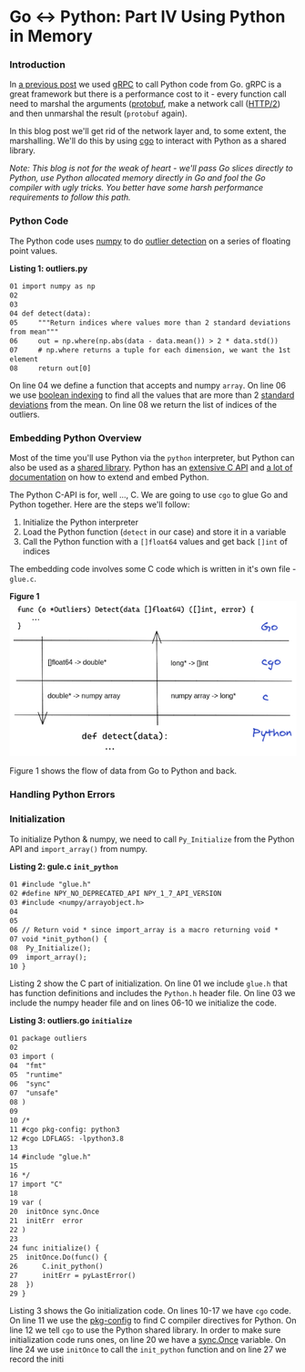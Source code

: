 # Go ↔ Python: Part IV Using Python in Memory

### Introduction

In [a previous
post](https://www.ardanlabs.com/blog/2020/06/python-go-grpc.html) we used
[gRPC](https://grpc.io/) to call Python code from Go. gRPC is a great framework
but there is a performance cost to it - every function call need to marshal the
arguments ([protobuf](https://developers.google.com/protocol-buffers), make a
network call ([HTTP/2](https://en.wikipedia.org/wiki/HTTP/2)) and then
unmarshal the result (`protobuf` again).

In this blog post we'll get rid of the network layer and, to some extent, the
marshalling. We'll do this by using [cgo](https://golang.org/cmd/cgo/) to
interact with Python as a shared library.

_Note: This blog is not for the weak of heart - we'll pass Go slices directly
to Python, use Python allocated memory directly in Go and fool the Go compiler
with ugly tricks. You better have some harsh performance requirements to follow
this path._

### Python Code

The Python code uses [numpy](https://numpy.org/) to do [outlier
detection](https://en.wikipedia.org/wiki/Anomaly_detection) on a series of
floating point values.

**Listing 1: outliers.py**
```
01 import numpy as np
02 
03 
04 def detect(data):
05     """Return indices where values more than 2 standard deviations from mean"""
06     out = np.where(np.abs(data - data.mean()) > 2 * data.std())
07     # np.where returns a tuple for each dimension, we want the 1st element
08     return out[0]
```

On line 04 we define a function that accepts and numpy `array`. On line 06 we use [boolean indexing](https://numpy.org/devdocs/user/basics.indexing.html#boolean-or-mask-index-arrays) to find all the values that are more than 2 [standard deviations](https://en.wikipedia.org/wiki/Standard_deviation) from the mean. On line 08 we return the list of indices of the outliers.

### Embedding Python Overview

Most of the time you'll use Python via the `python` interpreter, but Python can also be used as a [shared library](https://en.wikipedia.org/wiki/Library_(computing)#Shared_libraries). Python has an [extensive C API](https://docs.python.org/3/c-api/index.html) and [a lot of documentation](https://docs.python.org/3/extending/index.html) on how to extend and embed Python.

The Python C-API is for, well ..., C. We are going to use `cgo` to glue Go and Python together. Here are the steps we'll follow:

1. Initialize the Python interpreter
2. Load the Python function (`detect` in our case) and store it in a variable
3. Call the Python function with a `[]float64` values and get back `[]int` of indices

The embedding code involves some C code which is written in it's own file - `glue.c`.


**Figure  1**  
![](data-flow.png)

Figure 1 shows the flow of data from Go to Python and back.

### Handling Python Errors

### Initialization

To initialize Python & numpy, we need to call `Py_Initialize` from the Python
API and `import_array()` from numpy.


**Listing 2: gule.c `init_python`**
```
01 #include "glue.h"
02 #define NPY_NO_DEPRECATED_API NPY_1_7_API_VERSION
03 #include <numpy/arrayobject.h>
04 
05 
06 // Return void * since import_array is a macro returning void *
07 void *init_python() {
08 	Py_Initialize();
09 	import_array();
10 }
```

Listing 2 show the C part of initialization. On line 01 we include `glue.h` that has function definitions and includes the `Python.h` header file. On line 03 we include the numpy header file and on lines 06-10 we initialize the code.


**Listing 3: outliers.go `initialize`**
```
01 package outliers
02 
03 import (
04 	"fmt"
05 	"runtime"
06 	"sync"
07 	"unsafe"
08 )
09 
10 /*
11 #cgo pkg-config: python3
12 #cgo LDFLAGS: -lpython3.8
13 
14 #include "glue.h"
15 
16 */
17 import "C"
18 
19 var (
20 	initOnce sync.Once
21 	initErr  error
22 )
23 
24 func initialize() {
25 	initOnce.Do(func() {
26 		C.init_python()
27 		initErr = pyLastError()
28 	})
29 }
```

Listing 3 shows the Go initialization code. On lines 10-17 we have `cgo` code.
On line 11 we use the [pkg-config](https://www.freedesktop.org/wiki/Software/pkg-config/) to find C compiler directives for Python. On line 12 we tell `cgo` to use the Python shared library.
In order to make sure initialization code runs ones, on line 20 we have a [sync.Once](https://golang.org/pkg/sync/#example_Once) variable. On line 24 we use `initOnce` to call the `init_python` function and on line 27 we record the initi
